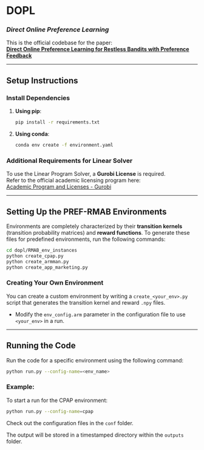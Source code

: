 # **DOPL**  
### *Direct Online Preference Learning*

This is the official codebase for the paper:  
**[Direct Online Preference Learning for Restless Bandits with Preference Feedback](https://arxiv.org/abs/2410.05527)**

---

## **Setup Instructions**

### Install Dependencies
1. **Using pip**:  
   ```bash
   pip install -r requirements.txt
   ```

2. **Using conda**:  
   ```bash
   conda env create -f environment.yaml
   ```

### Additional Requirements for Linear Solver
To use the Linear Program Solver, a **Gurobi License** is required.  
Refer to the official academic licensing program here:  
[Academic Program and Licenses - Gurobi](https://www.gurobi.com/academia/academic-program-and-licenses/)

---

## **Setting Up the PREF-RMAB Environments**

Environments are completely characterized by their **transition kernels** (transition probability matrices) and **reward functions**. To generate these files for predefined environments, run the following commands:

```bash
cd dopl/RMAB_env_instances
python create_cpap.py
python create_armman.py
python create_app_marketing.py
```

### Creating Your Own Environment
You can create a custom environment by writing a `create_<your_env>.py` script that generates the transition kernel and reward `.npy` files. 

- Modify the `env_config.arm` parameter in the configuration file to use `<your_env>` in a run.

---

## **Running the Code**

Run the code for a specific environment using the following command:  

```bash
python run.py --config-name=<env_name>
```

### Example:
To start a run for the CPAP environment:

```bash
python run.py --config-name=cpap
```

Check out the configuration files in the `conf` folder. 

The output will be stored in a timestamped directory within the `outputs` folder.

